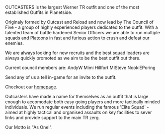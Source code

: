 OUTCASTERS is the largest Werner TR outfit and one of the most
established Outfits in Planetside.

Originaly formed by Outcast and Reload and now lead by The Council of
Five - a group of highly experienced players dedicated to the outfit.
With a talented team of battle hardened Senior Officers we are able to
run multiple squads and Platoons in fast and furious action to crush and
defeat our enemies.

We are always looking for new recruits and the best squad leaders are
always quickly promoted as we aim to be the best outfit out there.

Current council members are: AndyW Mimi Hillfort MISteve NookiEPoring

Send any of us a tell in-game for an invite to the outfit.

Checkout our [homepage](http://outcasters.darkstargamers.com).

Outcasters have made a name for themselves as an outfit that is large
enough to accomodate both easy going players and more tactically minded
individuals. We run regular events including the famous 'Elite Squad' -
aimed at highly tactical and organised assaults on key facilities to
sever links and provide support to the main TR zerg.

Our Motto is "As One!".